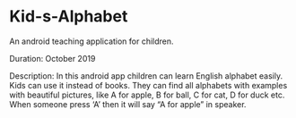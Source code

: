 # Kid-s-Alphabet
 An android teaching application for children. 

Duration: October 2019

Description: In this android app children can learn English alphabet easily. Kids can use it 
instead of books. They can find all alphabets with examples with beautiful pictures, like A 
for apple, B for ball, C for cat, D for duck etc. When someone press ‘A’ then it will say
“A for apple” in speaker.
